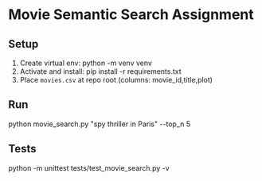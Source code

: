 # Movie Semantic Search Assignment

## Setup
1. Create virtual env: python -m venv venv
2. Activate and install: pip install -r requirements.txt
3. Place `movies.csv` at repo root (columns: movie_id,title,plot)

## Run
python movie_search.py "spy thriller in Paris" --top_n 5

## Tests
python -m unittest tests/test_movie_search.py -v
